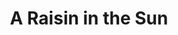 ---
title: "A Raisin in the Sun"
drama-url: "https://en.wikipedia.org/wiki/A_Raisin_in_the_Sun#Other_versions"
brief-introduction: |
  "'Oh—So now it’s life. Money is life. Once upon a time freedom used to be life—now it’s money. I guess the world really do change...'
  'No—it was always money, Mama. We just didn’t know about it.'"
img-name: "A Raisin in the Sun 1959 3"
image-url: https://upload.wikimedia.org/wikipedia/commons/a/a8/A_Raisin_in_the_Sun_1959_3.JPG
img-creator: "Photographer-Friedman-Abeles, New York"
licence: "Creative Commons Public Domain Mark 1.0 License"

original-work-name: Harlem
original-work-type: poem
original-work-year: 1951
original-work-url: https://en.wikipedia.org/wiki/Harlem_(poem)
writer: "Lorraine Hansberry"

category: "play"
tags: "1950s, Family, Money, Race, Housing discrimination, Assimilation"

synopsis: "The story revolves around a black family living on the South side of Chicago who try to improve their financial situation through insurance payouts when the father goes, and in the process they face housing discrimination, racism and other issues." 
transition: "A Raisin in the Sun premiered on Broadway in 1959 and was named the best play of 1959. The play was adapted into a film and released in 1961, and a musical version was performed in 1973. After that, the play continued to appear in new forms such as TV film and radio plays."

performance-date: "March 11, 1959"
performance-country: "America"
performance-city:  "New York"
performance-venue: "Ethel Barrymore Theatre"
director: "Lloyd Richards"
director-img-url:
director-img-licence:

scriptwriter: "Philip Rose, David J. Cogan,  Jack Hylton"

references: "wikipedia.org. 2021. A Raisin in the Sun - Wikipedia. [online] Available at: <https://en.wikipedia.org/wiki/A_Raisin_in_the_Sun#Other_versions> [Accessed 13 December 2021]."

music1: I Need a Dollar
music-url: https://www.youtube.com/watch?v=nFZP8zQ5kzk

music2: Just a Girl
music-url: https://www.youtube.com/watch?v=PHzOOQfhPFg

music3: Treasure
music-url: https://www.youtube.com/watch?v=nPvuNsRccVw

layout: exhibit
---